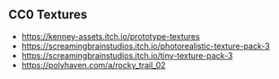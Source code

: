 
## CC0 Textures
- https://kenney-assets.itch.io/prototype-textures
- https://screamingbrainstudios.itch.io/photorealistic-texture-pack-3
- https://screamingbrainstudios.itch.io/tiny-texture-pack-3
- https://polyhaven.com/a/rocky_trail_02
